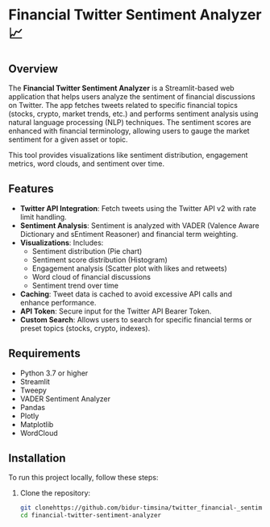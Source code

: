 # Financial Twitter Sentiment Analyzer 📈

## Overview

The **Financial Twitter Sentiment Analyzer** is a Streamlit-based web application that helps users analyze the sentiment of financial discussions on Twitter. The app fetches tweets related to specific financial topics (stocks, crypto, market trends, etc.) and performs sentiment analysis using natural language processing (NLP) techniques. The sentiment scores are enhanced with financial terminology, allowing users to gauge the market sentiment for a given asset or topic.

This tool provides visualizations like sentiment distribution, engagement metrics, word clouds, and sentiment over time.

## Features

- **Twitter API Integration**: Fetch tweets using the Twitter API v2 with rate limit handling.
- **Sentiment Analysis**: Sentiment is analyzed with VADER (Valence Aware Dictionary and sEntiment Reasoner) and financial term weighting.
- **Visualizations**: Includes:
  - Sentiment distribution (Pie chart)
  - Sentiment score distribution (Histogram)
  - Engagement analysis (Scatter plot with likes and retweets)
  - Word cloud of financial discussions
  - Sentiment trend over time
- **Caching**: Tweet data is cached to avoid excessive API calls and enhance performance.
- **API Token**: Secure input for the Twitter API Bearer Token.
- **Custom Search**: Allows users to search for specific financial terms or preset topics (stocks, crypto, indexes).

## Requirements

- Python 3.7 or higher
- Streamlit
- Tweepy
- VADER Sentiment Analyzer
- Pandas
- Plotly
- Matplotlib
- WordCloud

## Installation

To run this project locally, follow these steps:

1. Clone the repository:
   ```bash
   git clonehttps://github.com/bidur-timsina/twitter_financial-_sentiment_app
   cd financial-twitter-sentiment-analyzer
